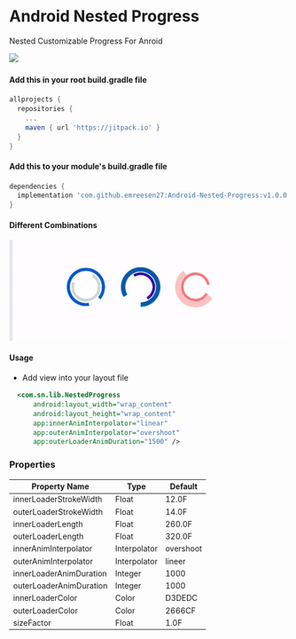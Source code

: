 # Android Nested Progress
Nested Customizable Progress For Anroid

[![](https://jitpack.io/v/emreesen27/Android-Nested-Progress.svg)](https://jitpack.io/#emreesen27/Android-Nested-Progress)

#### Add this in your root build.gradle file
```gradle
allprojects {
  repositories {
    ...
    maven { url 'https://jitpack.io' }
  }
}
```
#### Add this to your module's build.gradle file
```gradle
dependencies {
  implementation 'com.github.emreesen27:Android-Nested-Progress:v1.0.0'
}
```

#### Different Combinations
<img src="https://github.com/emreesen27/Android-Nested-Progress/blob/assets/example.gif?raw=true"/> 

#### Usage
* Add view into your layout file

```xml
  <com.sn.lib.NestedProgress
      android:layout_width="wrap_content"
      android:layout_height="wrap_content"
      app:innerAnimInterpolator="linear"
      app:outerAnimInterpolator="overshoot"
      app:outerLoaderAnimDuration="1500" /> 
```

### Properties

| Property Name | Type          | Default
| ------------- | ------------- | ------------- 
| innerLoaderStrokeWidth | Float  | 12.0F
| outerLoaderStrokeWidth   | Float | 14.0F
| innerLoaderLength| Float| 260.0F
| outerLoaderLength| Float| 320.0F
| innerAnimInterpolator| Interpolator| overshoot
| outerAnimInterpolator| Interpolator| lineer
| innerLoaderAnimDuration| Integer| 1000
| outerLoaderAnimDuration| Integer| 1000
| innerLoaderColor| Color| D3DEDC
| outerLoaderColor| Color| 2666CF
| sizeFactor| Float| 1.0F



